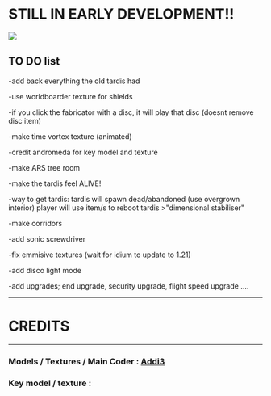# STILL IN EARLY DEVELOPMENT!!
![](https://dub01pap001files.storage.live.com/y4mdNeQDMjk0S0K73eDLShcdJS2JyrTjh_Mfb20Gd7xpu8nzj8sskBC9gIyhXK9EDKV_EdLCf4b6-yg5OK1NpvhShg7xvdzkZ0GFw9nWeH-sys4PRi7g9r7aEGpnx0RLv5QDcmw0jmvRXp2t5jg5XZIgeCVaO7Ew0WvbDNkx0p2RopQJAGa0u7lsDeSCfLTvjb1UKQQ9Ap_t3f4jI2SPihMJ9unpb_aiuI0zp7P9QAj5_g?encodeFailures=1&width=1018&height=437)

## TO DO list
-add back everything the old tardis had

-use worldboarder texture for shields

-if you click the fabricator with a disc, it will play that disc (doesnt remove disc item)

-make time vortex texture (animated)

-credit andromeda for key model and texture

-make ARS tree room

-make the tardis feel ALIVE!

-way to get tardis: tardis will spawn dead/abandoned (use overgrown interior) player will use item/s to reboot tardis >"dimensional stabiliser"

-make corridors

-add sonic screwdriver

-fix emmisive textures (wait for idium to update to 1.21)

-add disco light mode

-add upgrades; end upgrade, security upgrade, flight speed upgrade ....

------------------
# CREDITS
----
### Models / Textures / Main Coder : [Addi3](https://github.com/Addi3)
### Key model / texture : 


